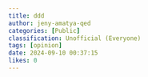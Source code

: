 ```yaml
---
title: ddd
author: jeny-amatya-qed
categories: [Public]
classification: Unofficial (Everyone)
tags: [opinion]
date: 2024-09-10 00:37:15 
likes: 0
---
```


